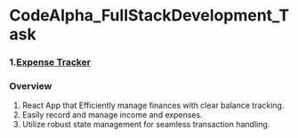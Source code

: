# CodeAlpha_FullStackDevelopment_Task

### 1.[Expense Tracker ](https://github.com/APSK22/CodeAlpha_FullStackDevelopment_Task/tree/main/Expense%20Tracker) 
### Overview

1.  React App that Efficiently manage finances with clear balance tracking.
2. Easily record and manage income and expenses.
3. Utilize robust state management for seamless transaction handling.

